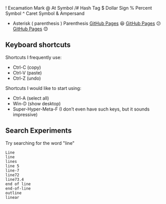 ! Excamation Mark
@ At Symbol
/# Hash Tag
$ Dollar Sign
% Percent Symbol
^ Caret Symbol
& Ampersand
* Asterisk
( parenthesis
) Parenthesis
[GitHub Pages](https://Mujtaba.github.com/)
:satisfied:
[GitHub Pages](https://Hasan.github.com/)
:confused:
[GitHub Pages](https://Experiments.github.com/)
:blush:

## Keyboard shortcuts
Shortcuts I frequently use: 
- Ctrl-C (copy)
- Ctrl-V (paste)
- Ctrl-Z (undo)

Shortcuts I would like to start using: 
- Ctrl-A (select all)
- Win-D (show desktop)
- Super-Hyper-Meta-F (I don’t even have such keys, but it sounds impressive)

## Search Experiments
Try searching for the word "line"

```
Line
line
lines
line 5
line-7
line72
line73.4
end of line
end-of-line
outline
linear
```